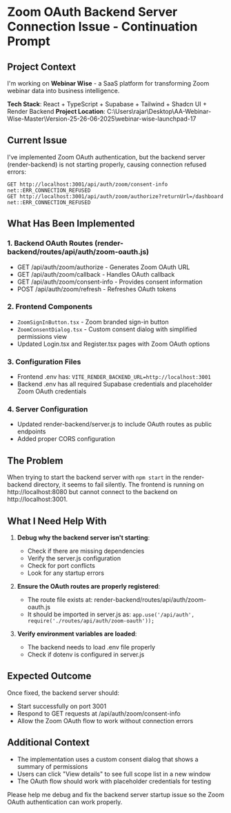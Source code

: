 # Zoom OAuth Backend Server Connection Issue - Continuation Prompt

## Project Context
I'm working on **Webinar Wise** - a SaaS platform for transforming Zoom webinar data into business intelligence.

**Tech Stack**: React + TypeScript + Supabase + Tailwind + Shadcn UI + Render Backend
**Project Location**: C:\Users\rajar\Desktop\AA-Webinar-Wise-Master\Version-25-26-06-2025\webinar-wise-launchpad-17

## Current Issue
I've implemented Zoom OAuth authentication, but the backend server (render-backend) is not starting properly, causing connection refused errors:

```
GET http://localhost:3001/api/auth/zoom/consent-info net::ERR_CONNECTION_REFUSED
GET http://localhost:3001/api/auth/zoom/authorize?returnUrl=/dashboard net::ERR_CONNECTION_REFUSED
```

## What Has Been Implemented

### 1. Backend OAuth Routes (render-backend/routes/api/auth/zoom-oauth.js)
- GET /api/auth/zoom/authorize - Generates Zoom OAuth URL
- GET /api/auth/zoom/callback - Handles OAuth callback
- GET /api/auth/zoom/consent-info - Provides consent information
- POST /api/auth/zoom/refresh - Refreshes OAuth tokens

### 2. Frontend Components
- `ZoomSignInButton.tsx` - Zoom branded sign-in button
- `ZoomConsentDialog.tsx` - Custom consent dialog with simplified permissions view
- Updated Login.tsx and Register.tsx pages with Zoom OAuth options

### 3. Configuration Files
- Frontend .env has: `VITE_RENDER_BACKEND_URL=http://localhost:3001`
- Backend .env has all required Supabase credentials and placeholder Zoom OAuth credentials

### 4. Server Configuration
- Updated render-backend/server.js to include OAuth routes as public endpoints
- Added proper CORS configuration

## The Problem
When trying to start the backend server with `npm start` in the render-backend directory, it seems to fail silently. The frontend is running on http://localhost:8080 but cannot connect to the backend on http://localhost:3001.

## What I Need Help With

1. **Debug why the backend server isn't starting**:
   - Check if there are missing dependencies
   - Verify the server.js configuration
   - Check for port conflicts
   - Look for any startup errors

2. **Ensure the OAuth routes are properly registered**:
   - The route file exists at: render-backend/routes/api/auth/zoom-oauth.js
   - It should be imported in server.js as: `app.use('/api/auth', require('./routes/api/auth/zoom-oauth'));`

3. **Verify environment variables are loaded**:
   - The backend needs to load .env file properly
   - Check if dotenv is configured in server.js

## Expected Outcome
Once fixed, the backend server should:
- Start successfully on port 3001
- Respond to GET requests at /api/auth/zoom/consent-info
- Allow the Zoom OAuth flow to work without connection errors

## Additional Context
- The implementation uses a custom consent dialog that shows a summary of permissions
- Users can click "View details" to see full scope list in a new window
- The OAuth flow should work with placeholder credentials for testing

Please help me debug and fix the backend server startup issue so the Zoom OAuth authentication can work properly.
